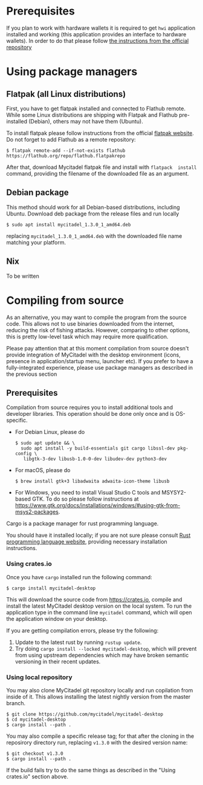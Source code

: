 Prerequisites
=============

If you plan to work with hardware wallets it is required to get `hwi`
application installed and working (this application provides an 
interface to hardware wallets). In order to do that please follow 
[the instructions from the official repository][hwi]


Using package managers
======================

## Flatpak (all Linux distributions)

First, you have to get flatpak installed and connected to Flathub remote. 
While some Linux distributions are shipping with Flatpak and Flathub 
pre-installed (Debian), others may not have them (Ubuntu).

To install flatpak please follow instructions from the official 
[flatpak website](https://flatpak.org/setup/). Do not forget to add Flathub 
as a remote repository:

```console
$ flatpak remote-add --if-not-exists flathub https://flathub.org/repo/flathub.flatpakrepo
```

After that, download Mycitadel flatpak file and install with `flatpack 
install` command, providing the filename of the downloaded file as an argument.


## Debian package

This method should work for all Debian-based distributions, including Ubuntu.
Download deb package from the release files and run locally 
```console
$ sudo apt install mycitadel_1.3.0_1_amd64.deb
```
replacing `mycitadel_1.3.0_1_amd64.deb` with the downloaded file name 
matching your platform.


## Nix

To be written


Compiling from source
=====================

As an alternative, you may want to compile the program from the source code. 
This allows not to use binaries downloaded from the internet, reducing the 
risk of fishing attacks. However, comparing to other options, this is pretty 
low-level task which may require more qualification.

Please pay attention that at this moment compilation from source doesn't
provide integration of MyCitadel with the desktop environment (icons, 
presence in application/startup menu, launcher etc). If you prefer to have a 
fully-integrated experience, please use package managers as described in the 
previous section


Prerequisites
-------------

Compilation from source requires you to install additional tools and 
developer libraries. This operation should be done only once and is OS-specific.

- For Debian Linux, please do
    ```console
    $ sudo apt update && \
      sudo apt install -y build-essentials git cargo libssl-dev pkg-config \
       libgtk-3-dev libusb-1.0-0-dev libudev-dev python3-dev
    ```

- For macOS, please do
    ```console
    $ brew install gtk+3 libadwaita adwaita-icon-theme libusb
    ```

- For Windows, you need to install Visual Studio C tools and MSYSY2-based GTK.
  To do so please follow instructions at
  <https://www.gtk.org/docs/installations/windows/#using-gtk-from-msys2-packages>.

Cargo is a package manager for rust programming language.

You should have it installed locally; if you are not sure please consult
[Rust programming language website][rust], providing necessary installation
instructions.


### Using crates.io

Once you have `cargo` installed run the following command:
```console
$ cargo install mycitadel-desktop
```

This will download the source code from https://crates.io, compile and 
install the latest MyCitadel desktop version on the local system. To run the 
application type in the command line `mycitadel` command, which will open 
the application window on your desktop.

If you are getting compilation errors, please try the following:

1. Update to the latest rust by running `rustup update`.
2. Try doing `cargo install --locked mycitadel-desktop`, which will prevent 
   from using upstream dependencies which may have broken semantic versioning
   in their recent updates.


### Using local repository

You may also clone MyCitadel git repository locally and run copilation from 
inside of it. This allows installing the latest nightly version from the 
master branch.

```console
$ git clone https://github.com/mycitadel/mycitadel-desktop
$ cd mycitadel-desktop
$ cargo install --path .
```

You may also compile a specific release tag; for that after the cloning
in the reposirory directory run, replacing `v1.3.0` with the desired version 
name:
```console
$ git checkout v1.3.0
$ cargo install --path .
```

If the build fails try to do the same things as described in the "Using 
crates.io" section above.


[hwi]: https://github.com/bitcoin-core/HWI
[rust]: https://rust-lang.org

